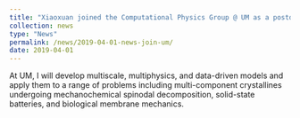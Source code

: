 ```yaml
---
title: "Xiaoxuan joined the Computational Physics Group @ UM as a postdoctoral research fellow"
collection: news
type: "News"
permalink: /news/2019-04-01-news-join-um/
date: 2019-04-01
---
```


At UM, I will develop multiscale, multiphysics, and data-driven models and apply them to a range of problems including multi-component crystallines undergoing mechanochemical spinodal decomposition, solid-state batteries, and biological membrane mechanics.
